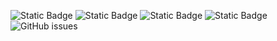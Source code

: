 ![Static Badge](https://img.shields.io/badge/blacklists-60-000000) ![Static Badge](https://img.shields.io/badge/blacklisted-2966671-cc0000) ![Static Badge](https://img.shields.io/badge/whitelisted-2242-00CC00) ![Static Badge](https://img.shields.io/badge/streaming_blacklist-28106-000000) ![GitHub issues](https://img.shields.io/github/issues/fabriziosalmi/blacklists)
